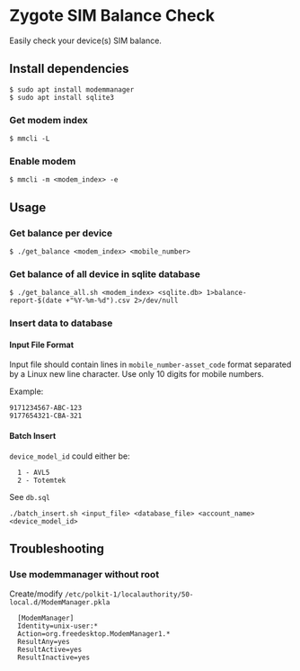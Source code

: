 ﻿# Zygote SIM Balance Check
Easily check your device(s) SIM balance.
## Install dependencies

    $ sudo apt install modemmanager
    $ sudo apt install sqlite3

### Get modem index

    $ mmcli -L

### Enable modem

    $ mmcli -m <modem_index> -e

## Usage

### Get balance per device

    $ ./get_balance <modem_index> <mobile_number>

### Get balance of all device in sqlite database

    $ ./get_balance_all.sh <modem_index> <sqlite.db> 1>balance-report-$(date +"%Y-%m-%d").csv 2>/dev/null

### Insert data to database
#### Input File Format
Input file should contain lines in `mobile_number-asset_code` format separated by a Linux new line character.  Use only 10 digits for mobile numbers.

Example:

    9171234567-ABC-123
    9177654321-CBA-321

#### Batch Insert
`device_model_id` could either be:

      1 - AVL5
      2 - Totemtek

See `db.sql`

    ./batch_insert.sh <input_file> <database_file> <account_name> <device_model_id>

## Troubleshooting

### Use modemmanager without root
Create/modify `/etc/polkit-1/localauthority/50-local.d/ModemManager.pkla`

      [ModemManager]
      Identity=unix-user:*
      Action=org.freedesktop.ModemManager1.*
      ResultAny=yes
      ResultActive=yes
      ResultInactive=yes

